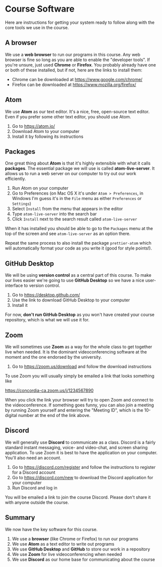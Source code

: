 # Course Software

Here are instructions for getting your system ready to follow along with the core tools we use in the course.

## A browser

We use a __web browser__ to run our programs in this course. Any web browser is fine so long as you are able to enable the "developer tools". If you're unsure, just used __Chrome__ or __Firefox__. You probably already have one or both of these installed, but if not, here are the links to install them:

- Chrome can be downloaded at https://www.google.com/chrome/
- Firefox can be downloaded at https://www.mozilla.org/firefox/

## Atom

We use __Atom__ as our text editor. It's a nice, free, open-source text editor. Even if you prefer some other text editor, you should use Atom.

1. Go to https://atom.io/
1. Download Atom to your computer
1. Install it by following its instructions

## Packages

One great thing about __Atom__ is that it's highly extensible with what it calls __packages__. The essential package we will use is called __atom-live-server__. It allows us to run a web server on our computer to try out our work efficiently.

1. Run Atom on your computer
1. Go to Preferences (on Mac OS X it's under `Atom > Preferences`, in Windows I'm guess it's in the `File` menu as either `Preferences` or `Settings`)
1. Select `Install` from the menu that appears in the editor
1. Type `atom-live-server` into the search bar
1. Click `Install` next to the search result called `atom-live-server`

When it has installed you should be able to go to the `Packages` menu at the top of the screen and see `atom-live-server` as an option there.

Repeat the same process to also install the package `prettier-atom` which will automatically format your code as you write it (good for style points!).

## GitHub Desktop

We will be using __version control__ as a central part of this course. To make our lives easier we're going to use __GitHub Desktop__ so we have a nice user-interface to version control.

1. Go to https://desktop.github.com/
1. Use the link to download GitHub Desktop to your computer
1. Install it

For now, __don't run GitHub Desktop__ as you won't have created your course repository, which is what we will use it for.

## Zoom

We will sometimes use __Zoom__ as a way for the whole class to get together live when needed. It is the dominant videoconferencing software at the moment and the one endorsed by the university.

1. Go to https://zoom.us/download and follow the download instructions

To use Zoom you will usually simply be emailed a link that looks something like

https://concordia-ca.zoom.us/j/1234567890

When you click the link your browser will try to open Zoom and connect to the videoconference. If something goes funny, you can also join a meeting by running Zoom yourself and entering the "Meeting ID", which is the 10-digital number at the end of the link above.

## Discord

We will generally use __Discord__ to communicate as a class. Discord is a fairly standard instant messaging, voice- and video-chat, and screen sharing application. To use Zoom it is best to have the application on your computer. You'll also need an account.

1. Go to https://discord.com/register and follow the instructions to register for a Discord account
1. Go to https://discord.com/new to download the Discord application for your computer
1. Run Discord and log in

You will be emailed a link to join the course Discord. Please don't share it with anyone outside the course.

## Summary

We now have the key software for this course.

1. We use a __browser__ (like Chrome or Firefox) to run our programs
1. We use __Atom__ as a text editor to write out programs
1. We use __GitHub Desktop__ and __GitHub__ to store our work in a repository
1. We use __Zoom__ for live videoconferencing when needed
1. We use __Discord__ as our home base for communicating about the course
